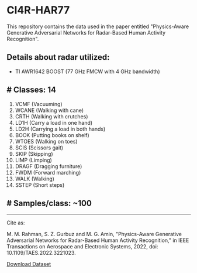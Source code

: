 # CI4R-HAR77

This repository contains the data used in the paper entitled "Physics-Aware Generative Adversarial Networks for Radar-Based Human Activity Recognition".

## Details about radar utilized: 
- ​TI AWR1642 BOOST (77 GHz FMCW with 4 GHz bandwidth)

## # Classes:   14
1. VCMF (Vacuuming)
2. WCANE (Walking with cane)
3. CRTH (Walking with crutches)
4. LD1H (Carry a load in one hand)
5. LD2H (Carrying a load in both hands)
6. BOOK (Putting books on shelf)
7. WTOES (Walking on toes)
8. SCIS (Scissors gait)
9. SKIP (Skipping)
10. LIMP (Limping)
11. DRAGF (Dragging furniture)
12. FWDM (Forward marching)
13. WALK (Walking)
14. SSTEP (Short steps)

## # Samples/class: ~100
---
Cite as:

M. M. Rahman, S. Z. Gurbuz and M. G. Amin, "Physics-Aware Generative Adversarial Networks for Radar-Based Human Activity Recognition," in IEEE Transactions on Aerospace and Electronic Systems, 2022, doi: 10.1109/TAES.2022.3221023.

[Download Dataset](https://storage.cloud.google.com/15_class_human_activity_recognition_dataset)
